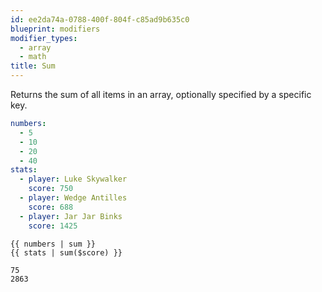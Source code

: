 ```yaml
---
id: ee2da74a-0788-400f-804f-c85ad9b635c0
blueprint: modifiers
modifier_types:
  - array
  - math
title: Sum
---
```

Returns the sum of all items in an array, optionally specified by a specific key.

```yaml
numbers:
  - 5
  - 10
  - 20
  - 40
stats:
  - player: Luke Skywalker
    score: 750
  - player: Wedge Antilles
    score: 688
  - player: Jar Jar Binks
    score: 1425
```

```
{{ numbers | sum }}
{{ stats | sum($score) }}
```

```html
75
2863
```
